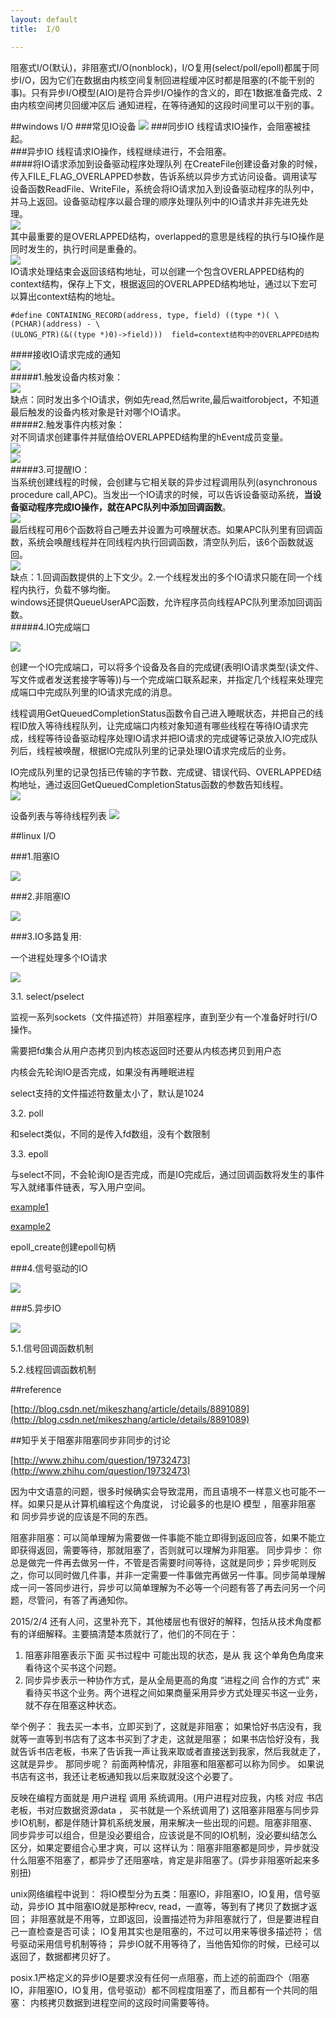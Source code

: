 ```yaml
---
layout: default
title:  I/O

---
```


阻塞式I/O(默认)，非阻塞式I/O(nonblock)，I/O复用(select/poll/epoll)都属于同步I/O，因为它们在数据由内核空间复制回进程缓冲区时都是阻塞的(不能干别的事)。只有异步I/O模型(AIO)是符合异步I/O操作的含义的，即在1数据准备完成、2由内核空间拷贝回缓冲区后 通知进程，在等待通知的这段时间里可以干别的事。

##windows I/O
###常见IO设备
![](https://github.com/garydai/garydai.github.com/raw/master/_posts/pic/io.PNG)
###同步IO
线程请求IO操作，会阻塞被挂起。  
###异步IO
线程请求IO操作，线程继续进行，不会阻塞。  
####将IO请求添加到设备驱动程序处理队列
在CreateFile创建设备对象的时候，传入FILE_FLAG_OVERLAPPED参数，告诉系统以异步方式访问设备。调用读写设备函数ReadFile、WriteFile，系统会将IO请求加入到设备驱动程序的队列中，并马上返回。设备驱动程序以最合理的顺序处理队列中的IO请求并非先进先处理。        
![](https://github.com/garydai/garydai.github.com/raw/master/_posts/pic/readfile.PNG)  
其中最重要的是OVERLAPPED结构，overlapped的意思是线程的执行与IO操作是同时发生的，执行时间是重叠的。  
![](https://github.com/garydai/garydai.github.com/raw/master/_posts/pic/overlapped.PNG)   
IO请求处理结束会返回该结构地址，可以创建一个包含OVERLAPPED结构的context结构，保存上下文，根据返回的OVERLAPPED结构地址，通过以下宏可以算出context结构的地址。   

	#define CONTAINING_RECORD(address, type, field) ((type *)( \ 
	(PCHAR)(address) - \ 
	(ULONG_PTR)(&((type *)0)->field)))  field=context结构中的OVERLAPPED结构

####接收IO请求完成的通知  
![](https://github.com/garydai/garydai.github.com/raw/master/_posts/pic/iocomplete.PNG)   
#####1.触发设备内核对象：  
![](https://github.com/garydai/garydai.github.com/raw/master/_posts/pic/ioc1.PNG)   
缺点：同时发出多个IO请求，例如先read,然后write,最后waitforobject，不知道最后触发的设备内核对象是针对哪个IO请求。  
#####2.触发事件内核对象：	
对不同请求创建事件并赋值给OVERLAPPED结构里的hEvent成员变量。  
![](https://github.com/garydai/garydai.github.com/raw/master/_posts/pic/ioc2_1.PNG)  
![](https://github.com/garydai/garydai.github.com/raw/master/_posts/pic/ioc2_2.PNG)  
#####3.可提醒IO：		
当系统创建线程的时候，会创建与它相关联的异步过程调用队列(asynchronous procedure call,APC)。当发出一个IO请求的时候，可以告诉设备驱动系统，**当设备驱动程序完成IO操作，就在APC队列中添加回调函数**。  
![](https://github.com/garydai/garydai.github.com/raw/master/_posts/pic/ioc3.PNG)   
最后线程可用6个函数将自己睡去并设置为可唤醒状态。如果APC队列里有回调函数，系统会唤醒线程并在同线程内执行回调函数，清空队列后，该6个函数就返回。  
![](https://github.com/garydai/garydai.github.com/raw/master/_posts/pic/ioc3_1.PNG)   
缺点：1.回调函数提供的上下文少。2.一个线程发出的多个IO请求只能在同一个线程内执行，负载不够均衡。  
windows还提供QueueUserAPC函数，允许程序员向线程APC队列里添加回调函数。  
#####4.IO完成端口 
  
![](https://github.com/garydai/garydai.github.com/raw/master/_posts/pic/ioc4.PNG)   

创建一个IO完成端口，可以将多个设备及各自的完成键(表明IO请求类型(读文件、写文件或者发送套接字等等))与一个完成端口联系起来，并指定几个线程来处理完成端口中完成队列里的IO请求完成的消息。  

线程调用GetQueuedCompletionStatus函数令自己进入睡眠状态，并把自己的线程ID放入等待线程队列，让完成端口内核对象知道有哪些线程在等待IO请求完成，线程等待设备驱动程序处理IO请求并把IO请求的完成键等记录放入IO完成队列后，线程被唤醒，根据IO完成队列里的记录处理IO请求完成后的业务。  

IO完成队列里的记录包括已传输的字节数、完成键、错误代码、OVERLAPPED结构地址，通过返回GetQueuedCompletionStatus函数的参数告知线程。    
![](https://github.com/garydai/garydai.github.com/raw/master/_posts/pic/ioc4_1.PNG)   

设备列表与等待线程列表
![](https://github.com/garydai/garydai.github.com/raw/master/_posts/pic/iocp5.PNG) 

##linux I/O

###1.阻塞IO

![](https://github.com/garydai/garydai.github.com/raw/master/_posts/pic/io1.png) 


###2.非阻塞IO

![](https://github.com/garydai/garydai.github.com/raw/master/_posts/pic/io2.png) 


###3.IO多路复用:

一个进程处理多个IO请求

![](https://github.com/garydai/garydai.github.com/raw/master/_posts/pic/io3.png) 

3.1. select/pselect

监视一系列sockets（文件描述符）并阻塞程序，直到至少有一个准备好时行I/O操作。

需要把fd集合从用户态拷贝到内核态返回时还要从内核态拷贝到用户态

内核会先轮询IO是否完成，如果没有再睡眠进程

select支持的文件描述符数量太小了，默认是1024

3.2. poll

和select类似，不同的是传入fd数组，没有个数限制

3.3. epoll

与select不同，不会轮询IO是否完成，而是IO完成后，通过回调函数将发生的事件写入就绪事件链表，写入用户空间。

[example1](http://www.cnblogs.com/haippy/archive/2012/01/09/2317269.html)

[example2](http://www.cnblogs.com/Anker/p/3263780.html)

epoll_create创建epoll句柄

###4.信号驱动的IO

![](https://github.com/garydai/garydai.github.com/raw/master/_posts/pic/io4.PNG) 


###5.异步IO

![](https://github.com/garydai/garydai.github.com/raw/master/_posts/pic/io5.PNG) 

5.1.信号回调函数机制

5.2.线程回调函数机制

##reference

[http://blog.csdn.net/mikeszhang/article/details/8891089](http://blog.csdn.net/mikeszhang/article/details/8891089)


##知乎关于阻塞非阻塞同步非同步的讨论

[http://www.zhihu.com/question/19732473](http://www.zhihu.com/question/19732473)

因为中文语意的问题，很多时候确实会导致混用，而且语境不一样意义也可能不一样。如果只是从计算机编程这个角度说， 讨论最多的也是IO 模型 ，阻塞非阻塞 和 同步异步说的应该是不同的东西。

阻塞非阻塞：可以简单理解为需要做一件事能不能立即得到返回应答，如果不能立即获得返回，需要等待，那就阻塞了，否则就可以理解为非阻塞。
同步异步： 你总是做完一件再去做另一件，不管是否需要时间等待，这就是同步；异步呢则反之，你可以同时做几件事，并非一定需要一件事做完再做另一件事。同步简单理解成一问一答同步进行，异步可以简单理解为不必等一个问题有答了再去问另一个问题，尽管问，有答了再通知你。


2015/2/4 还有人问，这里补充下，其他楼层也有很好的解释，包括从技术角度都有的详细解释。主要搞清楚本质就行了，他们的不同在于：
1. 阻塞非阻塞表示下面 买书过程中 可能出现的状态，是从 我 这个单角色角度来看待这个买书这个问题。
2. 同步异步表示一种协作方式，是从全局更高的角度 “进程之间 合作的方式” 来看待买书这个业务。两个进程之间如果商量采用异步方式处理买书这一业务，就不存在阻塞这种状态。


举个例子： 
我去买一本书，立即买到了，这就是非阻塞；
如果恰好书店没有，我就等一直等到书店有了这本书买到了才走，这就是阻塞；
如果书店恰好没有，我就告诉书店老板，书来了告诉我一声让我来取或者直接送到我家，然后我就走了，这就是异步。
那同步呢？ 前面两种情况，非阻塞和阻塞都可以称为同步。
如果说书店有这书，我还让老板通知我以后来取就没这个必要了。

反映在编程方面就是 用户进程 调用 系统调用。(用户进程对应我，内核 对应 书店老板，书对应数据资源data ， 买书就是一个系统调用了)
这阻塞非阻塞与同步异步IO机制，都是伴随计算机系统发展，用来解决一些出现的问题。阻塞非阻塞、同步异步可以组合，但是没必要组合，应该说是不同的IO机制，没必要纠结怎么区分，如果定要组合心里才爽，可以 这样认为：阻塞非阻塞都是同步，异步就没什么阻塞不阻塞了，都异步了还阻塞啥，肯定是非阻塞了。(异步非阻塞听起来多别扭)

unix网络编程中说到：
将IO模型分为五类：阻塞IO，非阻塞IO，IO复用，信号驱动，异步IO
其中阻塞IO就是那种recv, read，一直等，等到有了拷贝了数据才返回；
非阻塞就是不用等，立即返回，设置描述符为非阻塞就行了，但是要进程自己一直检查是否可读；
IO复用其实也是阻塞的，不过可以用来等很多描述符；
信号驱动采用信号机制等待；
异步IO就不用等待了，当他告知你的时候，已经可以返回了，数据都拷贝好了。

posix.1严格定义的异步IO是要求没有任何一点阻塞，而上述的前面四个（阻塞IO，非阻塞IO，IO复用，信号驱动）都不同程度阻塞了，而且都有一个共同的阻塞： 内核拷贝数据到进程空间的这段时间需要等待。
